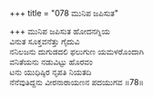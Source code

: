 +++
title = "078 ಮುನಿಪ ಜಪಿಸುತ"

+++
ಮುನಿಪ ಜಪಿಸುತ ಹೋದನಗ್ನಿಯ   
ವಿನುತ ಸೂಕ್ತವನೆತ್ತು ಗೈದುವಿ  
ನನಿಲಜನು ದುಗುಡದಲಿ ಫಲುಗುಣ ಯಮಳರೊಂದಾಗಿ  
ವನಿತೆಯನು ನಡುವಿಟ್ಟು ಹೊರವಂ  
ಟನು ಯುಧಿಷ್ಠಿರ ನೃಪತಿ ನಿಯತದಿ  
ನೆನೆವುತಿದ್ದನು ವೀರನಾರಾಯಣನ ಪದಯುಗವ    ॥78॥
